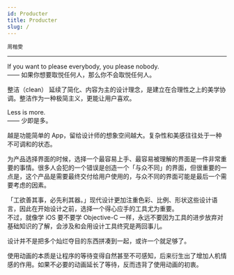 ```yaml
---
id: Producter
title: Producter
slug: /
---
```


`周楷雯`

---

If you want to please everybody, you please nobody.  
—— 如果你想要取悦任何人，那么你不会取悦任何人。

整洁（clean） 延续了简化、内容为主的设计理念，是建立在合理性之上的美学协调。整洁作为一种极简主义，更能让用户喜欢。

Less is more.  
—— 少即是多。

越是功能简单的 App，留给设计师的想象空间越大。复杂性和美感往往处于一种不可调和的状态。

为产品选择界面的时候，选择一个最容易上手、最容易被理解的界面是一件非常重要的事情。很多人会犯的一个错误是创造一个「与众不同」的界面，但很重要的一点是，这个产品是需要最终交付给用户使用的，与众不同的界面可能是最后一个需要考虑的因素。

「工欲善其事，必先利其器。」现代设计更加注重色彩、比例、形状这些设计语言，因此在开始设计之前，选择一个得心应手的工具尤为重要。  
不过，就像学 iOS 要不要学 Objective-C 一样，永远不要因为工具的进步放弃对基础知识的了解，会涉及和会用设计工具终究是两回事儿。

设计并不是把多个灿烂夺目的东西拼凑到一起，或许一个就足够了。

使用动画的本质是让程序的等待变得自然甚至不可感知，后来衍生出了增加人机情感的作用。如果不必要的动画延长了等待，反而违背了使用动画的初衷。

